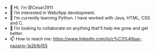 - 👋 Hi, I’m @Cesar2911
- 👀 I’m interested in Web/App development.
- 🌱 I’m currently learning Python. I have worked with Java, HTML, CSS and C.
- 💞️ I’m looking to collaborate on anything that'll help me grow and get better.
- 📫 How to reach me: https://www.linkedin.com/in/c%C3%A9sar-nazario-1a2b1b155

<!---
Cesar2911/Cesar2911 is a ✨ special ✨ repository because its `README.md` (this file) appears on your GitHub profile.
You can click the Preview link to take a look at your changes.
--->
